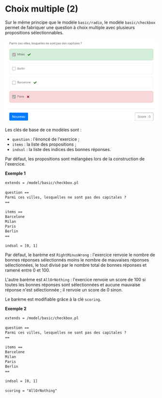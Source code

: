 # Choix multiple (2)

Sur le même principe que le modèle `basic/radio`,  le modèle `basic/checkbox` permet de fabriquer une question à choix multiple avec plusieurs propositions sélectionnables.

![](checkbox.png)

Les clés de base de ce modèles sont :

  * `question` : l'énoncé de l'exercice ;
  * `items` : la liste des propositions ;
  * `indsol` : la liste des indices des bonnes réponses.

Par défaut, les propositions sont mélangées lors de la construction de l'exercice.

**Exemple 1**

```
extends = /model/basic/checkbox.pl

question ==
Parmi ces villes, lesquelles ne sont pas des capitales ?
==

items ==
Barcelone
Milan
Paris
Berlin
==

indsol = [0, 1]
```

Par défaut, le barème est `RightMinusWrong` : l'exercice renvoie le nombre de bonnes réponses sélectionnés moins le nombre de mauvaises réponses sélectionnées, le tout divisé par le nombre total de bonnes réponses et ramené entre 0 et 100.

L'autre barème est `AllOrNothing` : l'exercice renvoie un score de 100 si toutes les bonnes réponses sont sélectionnées et aucune mauvaise réponse n'est sélectionnée ; il renvoie un score de 0 sinon.

Le barème est modifiable grâce à la clé `scoring`.

**Exemple 2**

```
extends = /model/basic/checkbox.pl

question ==
Parmi ces villes, lesquelles ne sont pas des capitales ?
==

items ==
Barcelone
Milan
Paris
Berlin
==

indsol = [0, 1]

scoring = "AllOrNothing"
```
